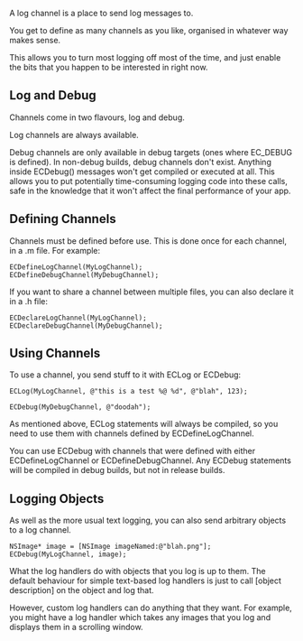 A log channel is a place to send log messages to.

You get to define as many channels as you like, organised in whatever way makes sense. 

This allows you to turn most logging off most of the time, and just enable the bits that you happen to be interested in right now.

Log and Debug
-------------

Channels come in two flavours, log and debug.

Log channels are always available. 

Debug channels are only available in debug targets (ones where EC_DEBUG is defined). In non-debug builds, debug channels don't exist. Anything inside ECDebug() messages won't get compiled or executed at all. This allows you to put potentially time-consuming logging code into these calls, safe in the knowledge that it won't affect the final performance of your app.

Defining Channels
-----------------

Channels must be defined before use. This is done once for each channel, in a .m file. For example:

    ECDefineLogChannel(MyLogChannel);
    ECDefineDebugChannel(MyDebugChannel);

If you want to share a channel between multiple files, you can also declare it in a .h file:

    ECDeclareLogChannel(MyLogChannel);
    ECDeclareDebugChannel(MyDebugChannel);

Using Channels
--------------

To use a channel, you send stuff to it with ECLog or ECDebug:

    ECLog(MyLogChannel, @"this is a test %@ %d", @"blah", 123);

    ECDebug(MyDebugChannel, @"doodah");

As mentioned above, ECLog statements will always be compiled, so you need to use them with channels defined by ECDefineLogChannel.

You can use ECDebug with channels that were defined with either ECDefineLogChannel or ECDefineDebugChannel. Any ECDebug statements will be compiled in debug builds, but not in release builds.

Logging Objects
---------------

As well as the more usual text logging, you can also send arbitrary objects to a log channel.

    NSImage* image = [NSImage imageNamed:@"blah.png"];
    ECDebug(MyLogChannel, image);

What the log handlers do with objects that you log is up to them. The default behaviour for simple text-based log handlers is just to call [object description] on the object and log that. 

However, custom log handlers can do anything that they want. For example, you might have a log handler which takes any images that you log and displays them in a scrolling window.
